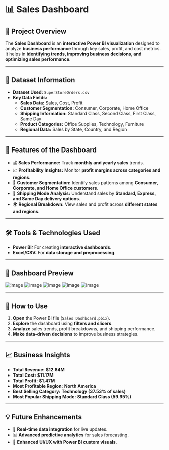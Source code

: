 # 📊 Sales Dashboard

## 📝 Project Overview  
The **Sales Dashboard** is an **interactive Power BI visualization** designed to analyze **business performance** through key sales, profit, and cost metrics.  
It helps in **identifying trends, improving business decisions, and optimizing sales performance**.

---

## 📂 Dataset Information  
- **Dataset Used:** `SuperStoreOrders.csv`  
- **Key Data Fields:**  
  - **Sales Data:** Sales, Cost, Profit  
  - **Customer Segmentation:** Consumer, Corporate, Home Office  
  - **Shipping Information:** Standard Class, Second Class, First Class, Same Day  
  - **Product Categories:** Office Supplies, Technology, Furniture  
  - **Regional Data:** Sales by State, Country, and Region  

---

## 🎯 Features of the Dashboard  
- 💰 **Sales Performance:** Track **monthly and yearly sales** trends.  
- 📈 **Profitability Insights:** Monitor **profit margins across categories and regions**.  
- 🛒 **Customer Segmentation:** Identify sales patterns among **Consumer, Corporate, and Home Office customers**.  
- 🚚 **Shipping Mode Analysis:** Understand sales by **Standard, Express, and Same Day delivery options**.  
- 🌍 **Regional Breakdown:** View sales and profit across **different states and regions**.  

---

## 🛠️ Tools & Technologies Used  
- **Power BI:** For creating **interactive dashboards**.  
- **Excel/CSV:** For **data storage and preprocessing**.  

---

## 📸 Dashboard Preview  
![image](https://github.com/user-attachments/assets/b7e811db-9932-4230-8c1a-e4fa4f3df3a7)
![image](https://github.com/user-attachments/assets/e6f1d0b9-ada9-47b3-a772-ec180acc2cb9)
![image](https://github.com/user-attachments/assets/44316c2a-1c7a-4095-afcf-faa17e539377)
![image](https://github.com/user-attachments/assets/61975e55-9f41-4956-b180-cf5a922a8dfb)
![image](https://github.com/user-attachments/assets/b9688dc5-60e0-4dc8-8198-67a86ba243b2)


---

## 🚀 How to Use  
1. **Open** the Power BI file (`Sales Dashboard.pbix`).  
2. **Explore** the dashboard using **filters and slicers**.  
3. **Analyze** sales trends, profit breakdowns, and shipping performance.  
4. **Make data-driven decisions** to improve business strategies.  

---

## 📈 Business Insights  
- **Total Revenue:** **$12.64M**  
- **Total Cost:** **$11.17M**  
- **Total Profit:** **$1.47M**  
- **Most Profitable Region:** **North America**  
- **Best Selling Category:** **Technology (37.53% of sales)**  
- **Most Popular Shipping Mode:** **Standard Class (59.95%)**  

---

## 💡 Future Enhancements  
- 🔄 **Real-time data integration** for live updates.  
- 📊 **Advanced predictive analytics** for sales forecasting.  
- 🎨 **Enhanced UI/UX with Power BI custom visuals**.  


